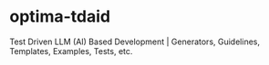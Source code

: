 # optima-tdaid
Test Driven LLM (AI) Based Development | Generators, Guidelines, Templates, Examples, Tests, etc.

